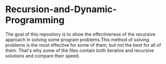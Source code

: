 # Recursion-and-Dynamic-Programming

The goal of this repository is to show the effectiveness of the recursive approach in solving some program problems.This method of solving problems is the most effective
for some of them, but not the best for all of  them. That's why some of the files contain both iterative and recursive solutions and compare their speed.
